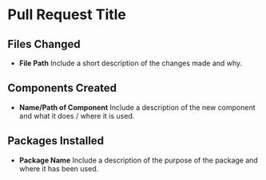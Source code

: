 # Pull Request Title

## Files Changed

- **File Path**
  Include a short description of the changes made and why.

## Components Created

- **Name/Path of Component**
  Include a description of the new component and what it does / where it is used.

## Packages Installed

- **Package Name**
  Include a description of the purpose of the package and where it has been used.
